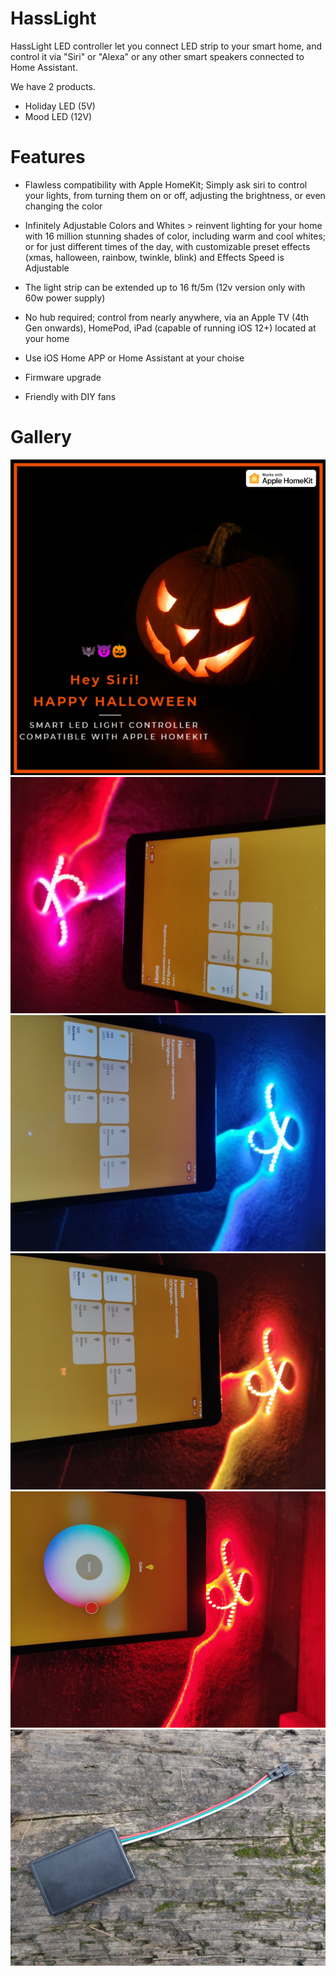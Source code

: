 # HassLight 
HassLight LED controller let you connect LED strip to your smart home, and control it via "Siri" or "Alexa" or any other smart speakers connected to Home Assistant. 

We have 2 products. 
* Holiday LED (5V)
* Mood LED (12V)

# Features

- Flawless compatibility with Apple HomeKit; Simply ask siri to control your lights, from turning them on or off, adjusting the brightness, or even changing the color

- Infinitely Adjustable Colors and Whites > reinvent lighting for your home with 16 million stunning shades of color, including warm and cool whites; or for just different times of the day, with customizable preset effects (xmas, halloween, rainbow, twinkle, blink) and Effects Speed is Adjustable

- The light strip can be extended up to 16 ft/5m (12v version only with 60w power supply)

- No hub required; control from nearly anywhere, via an Apple TV (4th Gen onwards), HomePod, iPad (capable of running iOS 12+) located at your home

- Use iOS Home APP or Home Assistant at your choise

- Firmware upgrade

- Friendly with DIY fans 

# Gallery

![](imgs/holiday1.png)
![](imgs/mood1.jpg ':size=620')
![](imgs/mood2.jpg ':size=620')
![](imgs/mood3.jpg ':size=620')
![](imgs/mood4.jpg ':size=620')
![](imgs/hasslight.jpg ':size=620')




